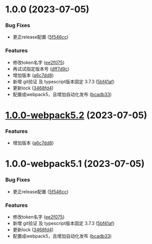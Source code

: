 # 1.0.0 (2023-07-05)


### Bug Fixes

* 更正release配置 ([5f546cc](https://github.com/kangkang1995/react-simple-webpack/commit/5f546cce70283813196f0ea53758a9663da3f2f1))


### Features

* 修改token名字 ([ee2f075](https://github.com/kangkang1995/react-simple-webpack/commit/ee2f075764d066eafbe7dee7f54ac6e10926d93d))
* 再试试指定版本号 ([dff7d9c](https://github.com/kangkang1995/react-simple-webpack/commit/dff7d9c3cd4187ef0dcd5141c29645c6a95e480a))
* 增加版本 ([a6c7dd8](https://github.com/kangkang1995/react-simple-webpack/commit/a6c7dd8f86005715a1e6b351f9029ef128a9505f))
* 新增 git验证  及 typescript版本固定 3.7.3 ([5bf41af](https://github.com/kangkang1995/react-simple-webpack/commit/5bf41af6473b2b2375a0689a3d8cfb8f8cd15a5b))
* 更新lock ([3468fd4](https://github.com/kangkang1995/react-simple-webpack/commit/3468fd40e5cd3f294860cb083227156c0f2cd9eb))
* 配置成webpack5，且增加自动化发布 ([bcadb33](https://github.com/kangkang1995/react-simple-webpack/commit/bcadb33cc4ae8d76f272eedc3a6670eddad6fce6))

# [1.0.0-webpack5.2](https://github.com/kangkang1995/react-simple-webpack/compare/v1.0.0-webpack5.1...v1.0.0-webpack5.2) (2023-07-05)


### Features

* 增加版本 ([a6c7dd8](https://github.com/kangkang1995/react-simple-webpack/commit/a6c7dd8f86005715a1e6b351f9029ef128a9505f))

# 1.0.0-webpack5.1 (2023-07-05)


### Bug Fixes

* 更正release配置 ([5f546cc](https://github.com/kangkang1995/react-simple-webpack/commit/5f546cce70283813196f0ea53758a9663da3f2f1))


### Features

* 修改token名字 ([ee2f075](https://github.com/kangkang1995/react-simple-webpack/commit/ee2f075764d066eafbe7dee7f54ac6e10926d93d))
* 新增 git验证  及 typescript版本固定 3.7.3 ([5bf41af](https://github.com/kangkang1995/react-simple-webpack/commit/5bf41af6473b2b2375a0689a3d8cfb8f8cd15a5b))
* 更新lock ([3468fd4](https://github.com/kangkang1995/react-simple-webpack/commit/3468fd40e5cd3f294860cb083227156c0f2cd9eb))
* 配置成webpack5，且增加自动化发布 ([bcadb33](https://github.com/kangkang1995/react-simple-webpack/commit/bcadb33cc4ae8d76f272eedc3a6670eddad6fce6))
